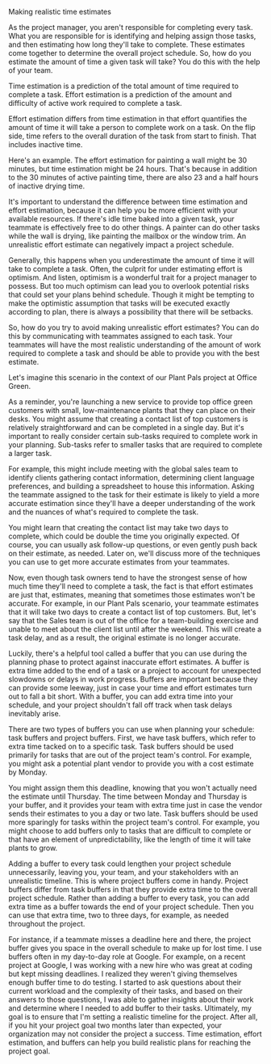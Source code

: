 Making realistic time estimates

As the project manager, you aren't responsible for completing every task. What you are responsible for is identifying and helping assign those tasks, and then estimating
how long they'll take to complete. These estimates come together to determine the overall project schedule. So, how do you estimate the amount of time a given task will take?
You do this with the help of your team.

Time estimation is a prediction of the total amount of time required to complete a task. Effort estimation is a prediction of the amount and difficulty of active work 
required to complete a task. 

Effort estimation differs from time estimation in that effort quantifies the amount of time it will take a person to complete work on a task. On the flip side, time refers
to the overall duration of the task from start to finish. That includes inactive time. 

Here's an example. The effort estimation for painting a wall might be 30 minutes, but time estimation might be 24 hours. That's because in addition to the 30 minutes of
active painting time, there are also 23 and a half hours of inactive drying time.

It's important to understand the difference between time estimation and effort estimation, because it can help you be more efficient with your available resources. If 
there's idle time baked into a given task, your teammate is effectively free to do other things. A painter can do other tasks while the wall is drying, like painting the
mailbox or the window trim. An unrealistic effort estimate can negatively impact a project schedule.

Generally, this happens when you underestimate the amount of time it will take to complete a task. Often, the culprit for under estimating effort is optimism. And listen,
optimism is a wonderful trait for a project manager to possess. But too much optimism can lead you to overlook potential risks that could set your plans behind schedule.
Though it might be tempting to make the optimistic assumption that tasks will be executed exactly according to plan, there is always a possibility that there will be
setbacks. 

So, how do you try to avoid making unrealistic effort estimates? You can do this by communicating with teammates assigned to each task. Your teammates will have the most
realistic understanding of the amount of work required to complete a task and should be able to provide you with the best estimate. 

Let's imagine this scenario in the context of our Plant Pals project at Office Green.

As a reminder, you're launching a new service to provide top office green customers with small, low-maintenance plants that they can place on their desks. You might assume
that creating a contact list of top customers is relatively straightforward and can be completed in a single day. But it's important to really consider certain sub-tasks 
required to complete work in your planning. Sub-tasks refer to smaller tasks that are required to complete a larger task. 

For example, this might include meeting with the global sales team to identify clients gathering contact information, determining client language preferences, and building 
a spreadsheet to house this information. Asking the teammate assigned to the task for their estimate is likely to yield a more accurate estimation since they'll have a
deeper understanding of the work and the nuances of what's required to complete the task. 

You might learn that creating the contact list may take two days to complete, which could be double the time you originally expected. Of course, you can usually ask 
follow-up questions, or even gently push back on their estimate, as needed. Later on, we'll discuss more of the techniques you can use to get more accurate estimates
from your teammates. 

Now, even though task owners tend to have the strongest sense of how much time they'll need to complete a task, the fact is that effort estimates are just that, estimates,
meaning that sometimes those estimates won't be accurate. For example, in our Plant Pals scenario, your teammate estimates that it will take two days to create a contact 
list of top customers. But, let's say that the Sales team is out of the office for a team-building exercise and unable to meet about the client list until after the weekend.
This will create a task delay, and as a result, the original estimate is no longer accurate. 

Luckily, there's a helpful tool called a buffer that you can use during the planning phase to protect against inaccurate effort estimates. A buffer is extra time added to
the end of a task or a project to account for unexpected slowdowns or delays in work progress. Buffers are important because they can provide some leeway, just in case
your time and effort estimates turn out to fall a bit short. With a buffer, you can add extra time into your schedule, and your project shouldn't fall off track when 
task delays inevitably arise. 

There are two types of buffers you can use when planning your schedule: task buffers and project buffers. First, we have task buffers, which refer to extra time tacked on
to a specific task. Task buffers should be used primarily for tasks that are out of the project team's control. For example, you might ask a potential plant vendor to 
provide you with a cost estimate by Monday.

You might assign them this deadline, knowing that you won't actually need the estimate until Thursday. The time between Monday and Thursday is your buffer, and it provides
your team with extra time just in case the vendor sends their estimates to you a day or two late. Task buffers should be used more sparingly for tasks within the project
team's control. For example, you might choose to add buffers only to tasks that are difficult to complete or that have an element of unpredictability, like the length of
time it will take plants to grow.

Adding a buffer to every task could lengthen your project schedule unnecessarily, leaving you, your team, and your stakeholders with an unrealistic timeline. This is where
project buffers come in handy. Project buffers differ from task buffers in that they provide extra time to the overall project schedule. Rather than adding a buffer to
every task, you can add extra time as a buffer towards the end of your project schedule. Then you can use that extra time, two to three days, for example, as needed
throughout the project. 

For instance, if a teammate misses a deadline here and there, the project buffer gives you space in the overall schedule to make up for lost time. I use buffers often in
my day-to-day role at Google. For example, on a recent project at Google, I was working with a new hire who was great at coding but kept missing deadlines. I realized
they weren't giving themselves enough buffer time to do testing. I started to ask questions about their current workload and the complexity of their tasks, and based on
their answers to those questions, I was able to gather insights about their work and determine where I needed to add buffer to their tasks. Ultimately, my goal is to 
ensure that I'm setting a realistic timeline for the project. After all, if you hit your project goal two months later than expected, your organization may not
consider the project a success. Time estimation, effort estimation, and buffers can help you build realistic plans for reaching the project goal.
